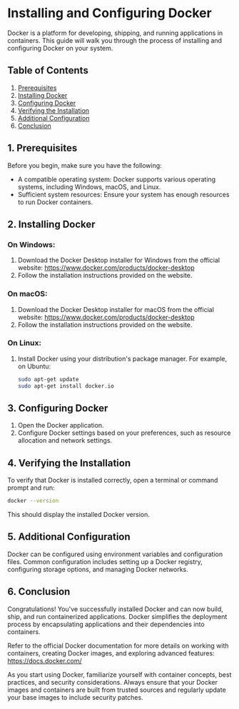 # Installing and Configuring Docker

Docker is a platform for developing, shipping, and running applications in containers. This guide will walk you through the process of installing and configuring Docker on your system.

## Table of Contents
1. [Prerequisites](#1-prerequisites)
2. [Installing Docker](#2-installing-docker)
3. [Configuring Docker](#3-configuring-docker)
4. [Verifying the Installation](#4-verifying-the-installation)
5. [Additional Configuration](#5-additional-configuration)
6. [Conclusion](#6-conclusion)

## 1. Prerequisites

Before you begin, make sure you have the following:

- A compatible operating system: Docker supports various operating systems, including Windows, macOS, and Linux.
- Sufficient system resources: Ensure your system has enough resources to run Docker containers.

## 2. Installing Docker

### On Windows:

1. Download the Docker Desktop installer for Windows from the official website: https://www.docker.com/products/docker-desktop
2. Follow the installation instructions provided on the website.

### On macOS:

1. Download the Docker Desktop installer for macOS from the official website: https://www.docker.com/products/docker-desktop
2. Follow the installation instructions provided on the website.

### On Linux:

1. Install Docker using your distribution's package manager. For example, on Ubuntu:

   ```sh
   sudo apt-get update
   sudo apt-get install docker.io
   ```

## 3. Configuring Docker

1. Open the Docker application.
2. Configure Docker settings based on your preferences, such as resource allocation and network settings.

## 4. Verifying the Installation

To verify that Docker is installed correctly, open a terminal or command prompt and run:

```sh
docker --version
```

This should display the installed Docker version.

## 5. Additional Configuration

Docker can be configured using environment variables and configuration files. Common configuration includes setting up a Docker registry, configuring storage options, and managing Docker networks.

## 6. Conclusion

Congratulations! You've successfully installed Docker and can now build, ship, and run containerized applications. Docker simplifies the deployment process by encapsulating applications and their dependencies into containers.

Refer to the official Docker documentation for more details on working with containers, creating Docker images, and exploring advanced features: https://docs.docker.com/

As you start using Docker, familiarize yourself with container concepts, best practices, and security considerations. Always ensure that your Docker images and containers are built from trusted sources and regularly update your base images to include security patches.